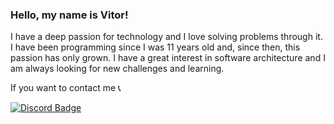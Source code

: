 ### Hello, my name is Vitor!

I have a deep passion for technology and I love solving problems through it. I have been programming since I was 11 years old and, since then, this passion has only grown. I have a great interest in software architecture and I am always looking for new challenges and learning.

If you want to contact me 📞

[![Discord Badge](https://img.shields.io/badge/Discord-%237289DA.svg?style=for-the-badge&logo=discord&logoColor=white)](https://discord.com/users/294204654185873408)
